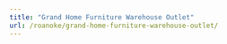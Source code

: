 ```yaml
---
title: "Grand Home Furniture Warehouse Outlet"
url: /roanoke/grand-home-furniture-warehouse-outlet/
---
```

